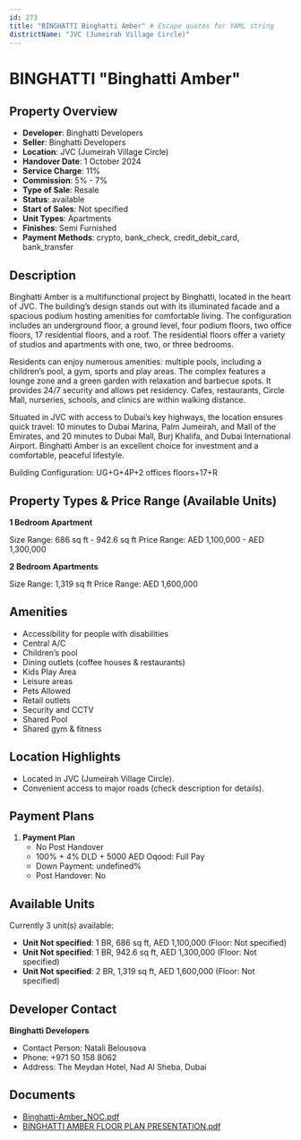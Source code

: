 ```yaml
---
id: 273
title: "BINGHATTI Binghatti Amber" # Escape quotes for YAML string
districtName: "JVC (Jumeirah Village Circle)"
---
```


# BINGHATTI "Binghatti Amber"

## Property Overview
- **Developer**: Binghatti Developers
- **Seller**: Binghatti Developers
- **Location**: JVC (Jumeirah Village Circle)
- **Handover Date**: 1 October 2024
- **Service Charge**: 11%
- **Commission**: 5% - 7%
- **Type of Sale**: Resale
- **Status**: available
- **Start of Sales**: Not specified
- **Unit Types**: Apartments
- **Finishes**: Semi Furnished
- **Payment Methods**: crypto, bank_check, credit_debit_card, bank_transfer

## Description
Binghatti Amber is a multifunctional project by Binghatti, located in the heart of JVC. The building’s design stands out with its illuminated facade and a spacious podium hosting amenities for comfortable living. The configuration includes an underground floor, a ground level, four podium floors, two office floors, 17 residential floors, and a roof. The residential floors offer a variety of studios and apartments with one, two, or three bedrooms.

Residents can enjoy numerous amenities: multiple pools, including a children’s pool, a gym, sports and play areas. The complex features a lounge zone and a green garden with relaxation and barbecue spots. It provides 24/7 security and allows pet residency. Cafes, restaurants, Circle Mall, nurseries, schools, and clinics are within walking distance.

Situated in JVC with access to Dubai’s key highways, the location ensures quick travel: 10 minutes to Dubai Marina, Palm Jumeirah, and Mall of the Emirates, and 20 minutes to Dubai Mall, Burj Khalifa, and Dubai International Airport. Binghatti Amber is an excellent choice for investment and a comfortable, peaceful lifestyle.

Building Configuration: UG+G+4P+2 offices floors+17+R

## Property Types & Price Range (Available Units)
**1 Bedroom Apartment**

Size Range: 686 sq ft - 942.6 sq ft
Price Range: AED 1,100,000 - AED 1,300,000

**2 Bedroom Apartments**

Size Range: 1,319 sq ft
Price Range: AED 1,600,000

## Amenities
- Accessibility for people with disabilities
- Central A/C
- Children’s pool
- Dining outlets  (coffee houses & restaurants)
- Kids Play Area
- Leisure areas
- Pets Allowed
- Retail outlets
- Security and CCTV
- Shared Pool
- Shared gym & fitness

## Location Highlights
- Located in JVC (Jumeirah Village Circle).
- Convenient access to major roads (check description for details).

## Payment Plans
1. **Payment Plan**
   - No Post Handover
   - 100% + 4% DLD + 5000 AED Oqood: Full Pay
   - Down Payment: undefined%
   - Post Handover: No

## Available Units
Currently 3 unit(s) available:
- **Unit Not specified**: 1 BR, 686 sq ft, AED 1,100,000 (Floor: Not specified)
- **Unit Not specified**: 1 BR, 942.6 sq ft, AED 1,300,000 (Floor: Not specified)
- **Unit Not specified**: 2 BR, 1,319 sq ft, AED 1,600,000 (Floor: Not specified)

## Developer Contact
**Binghatti Developers**
- Contact Person: Natali Belousova
- Phone: +971 50 158 8062
- Address: The Meydan Hotel, Nad Al Sheba, Dubai

## Documents
- [Binghatti-Amber_NOC.pdf](https://cdn.geniemap.net/2023/06/22/VcnQAgipL3FgP3k1x1SchukI21ts0WqAyU15qCj1.pdf)
- [BINGHATTI AMBER FLOOR PLAN PRESENTATION.pdf](https://cdn.geniemap.net/2024/02/04/ksqvROtfKXk9I9ukYf6P32snigVUb4ALihEON1sl.pdf)
